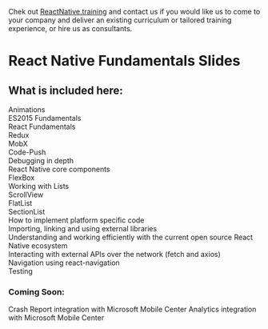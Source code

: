 Chek out [ReactNative.training](http://reactnative.training/) and contact us if you would like us to come to your company and deliver an existing curriculum or tailored training experience, or hire us as consultants.


# React Native Fundamentals Slides

## What is included here:

Animations   
ES2015 Fundamentals   
React Fundamentals   
Redux   
MobX   
Code-Push   
Debugging in depth   
React Native core components   
FlexBox   
Working with Lists   
  ScrollView   
  FlatList   
  SectionList   
How to implement platform specific code   
Importing, linking and using external libraries   
Understanding and working efficiently with the current open source React Native ecosystem   
Interacting with external APIs over the network (fetch and axios)   
Navigation using react-navigation   
Testing   

### Coming Soon:
Crash Report integration with Microsoft Mobile Center
Analytics integration with Microsoft Mobile Center

